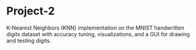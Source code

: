 # Project-2
K-Nearest Neighbors (KNN) implementation on the MNIST handwritten digits dataset with accuracy tuning, visualizations, and a GUI for drawing and testing digits.
